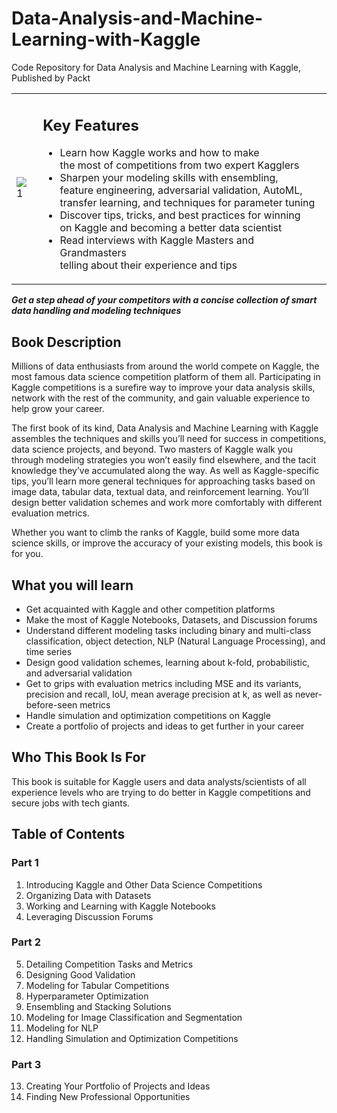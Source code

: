 # Data-Analysis-and-Machine-Learning-with-Kaggle
Code Repository for Data Analysis and Machine Learning with Kaggle, Published by Packt

<table class="noBorder">
  <tr>
    <td> 
      <img src="https://github.com/PacktPublishing/Data-Analysis-and-Machine-Learning-with-Kaggle/blob/main/cover.jpg?raw=true"  alt="1">
    </td>
    <td valign="top">
      <H2>Key Features</H2>
      <ul>
      <li> Learn how Kaggle works and how to make <BR>the most of competitions from two expert Kagglers </li>
      <li> Sharpen your modeling skills with ensembling,<BR>feature engineering, adversarial validation, AutoML,<BR>transfer learning, and techniques for parameter tuning </li>
      <li> Discover tips, tricks, and best practices for winning<BR>on Kaggle and becoming a better data scientist </li>
      <li> Read interviews with Kaggle Masters and Grandmasters<BR> telling about their experience and tips</li>
      </ul>
    </td>
  </tr> 
</table>

<B><EM>Get a step ahead of your competitors with a concise collection of smart data handling and modeling techniques</EM></B>

## Book Description
Millions of data enthusiasts from around the world compete on Kaggle, the most famous data science competition platform of them all. Participating in Kaggle competitions is a surefire way to improve your data analysis skills, network with the rest of the community, and gain valuable experience to help grow your career.

The first book of its kind, Data Analysis and Machine Learning with Kaggle assembles the techniques and skills you’ll need for success in competitions, data science projects, and beyond. Two masters of Kaggle walk you through modeling strategies you won’t easily find elsewhere, and the tacit knowledge they’ve accumulated along the way. As well as Kaggle-specific tips, you’ll learn more general techniques for approaching tasks based on image data, tabular data, textual data, and reinforcement learning. You’ll design better validation schemes and work more comfortably with different evaluation metrics.

Whether you want to climb the ranks of Kaggle, build some more data science skills, or improve the accuracy of your existing models, this book is for you.

## What you will learn
* Get acquainted with Kaggle and other competition platforms
* Make the most of Kaggle Notebooks, Datasets, and Discussion forums
* Understand different modeling tasks including binary and multi-class classification, object detection, NLP (Natural Language Processing), and time series
* Design good validation schemes, learning about k-fold, probabilistic, and adversarial validation
* Get to grips with evaluation metrics including MSE and its variants, precision and recall, IoU, mean average precision at k, as well as never-before-seen metrics
* Handle simulation and optimization competitions on Kaggle
* Create a portfolio of projects and ideas to get further in your career

## Who This Book Is For
This book is suitable for Kaggle users and data analysts/scientists of all experience levels who are trying to do better in Kaggle competitions and secure jobs with tech giants.

## Table of Contents
### Part 1

1.	Introducing Kaggle and Other Data Science Competitions
2.	Organizing Data with Datasets
3.	Working and Learning with Kaggle Notebooks
4.	Leveraging Discussion Forums

### Part 2

5.	Detailing Competition Tasks and Metrics
6.	Designing Good Validation
7.	Modeling for Tabular Competitions
8.	Hyperparameter Optimization
9.	Ensembling and Stacking Solutions
10.	Modeling for Image Classification and Segmentation
11.	Modeling for NLP
12.	Handling Simulation and Optimization Competitions

### Part 3

13.	Creating Your Portfolio of Projects and Ideas
14.	Finding New Professional Opportunities
